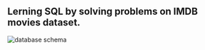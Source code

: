 ## Lerning SQL by solving problems on IMDB movies dataset.

![database schema](https://github.com/kishanpython/SQL-Query/blob/main/img/db_schema.jpeg)



